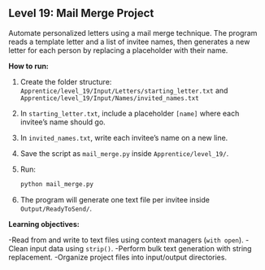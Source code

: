 ## Level 19: Mail Merge Project

Automate personalized letters using a mail merge technique. The program reads a template letter and a list of invitee names, then generates a new letter for each person by replacing a placeholder with their name.

**How to run:**

1. Create the folder structure: `Apprentice/level_19/Input/Letters/starting_letter.txt` and `Apprentice/level_19/Input/Names/invited_names.txt`

2. In `starting_letter.txt`, include a placeholder `[name]` where each invitee’s name should go.

3. In `invited_names.txt`, write each invitee’s name on a new line.

4. Save the script as `mail_merge.py` inside `Apprentice/level_19/`.

5. Run:

   ```bash
   python mail_merge.py
   ```

6. The program will generate one text file per invitee inside `Output/ReadyToSend/`.

**Learning objectives:**

-Read from and write to text files using context managers (`with open`).
-Clean input data using `strip()`.
-Perform bulk text generation with string replacement.
-Organize project files into input/output directories.
